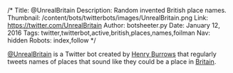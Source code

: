 /*
Title: @UnrealBritain
Description: Random invented British place names.
Thumbnail: /content/bots/twitterbots/images/UnrealBritain.png
Link: https://twitter.com/UnrealBritain
Author: botsheeter.py
Date: January 12, 2016
Tags: twitter,twitterbot,active,british,places,names,foilman
Nav: hidden
Robots: index,follow
*/

[@UnrealBritain](https://twitter.com/UnrealBritain) is a Twitter bot created by [Henry Burrows](https://twitter.com/foilman) that regularly tweets names of places that sound like they could be a place in [Britain](https://en.wikipedia.org/wiki/Britain).
